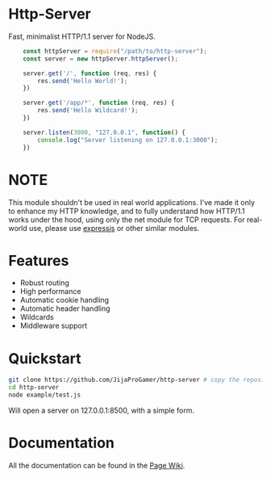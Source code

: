 # Http-Server

Fast, minimalist HTTP/1.1 server for NodeJS.

```js
    const httpServer = require("/path/to/http-server");
    const server = new httpServer.httpServer();

    server.get('/', function (req, res) {
        res.send('Hello World!');
    })

    server.get('/app/*', function (req, res) {
        res.send('Hello Wildcard!');
    })

    server.listen(3000, "127.0.0.1", function() {
        console.log("Server listening on 127.0.0.1:3000");
    })
```

# NOTE

This module shouldn't be used in real world applications.
I've made it only to enhance my HTTP knowledge, and to fully understand how HTTP/1.1 works under the hood, using only the net module for TCP requests.
For real-world use, please use [expressjs](https://github.com/expressjs/express) or other similar modules.

# Features

* Robust routing
* High performance
* Automatic cookie handling
* Automatic header handling
* Wildcards
* Middleware support

# Quickstart

```bash
git clone https://github.com/JijaProGamer/http-server # copy the repository
cd http-server
node example/test.js
```

Will open a server on 127.0.0.1:8500, with a simple form.

# Documentation

All the documentation can be found in the [Page Wiki](https://pages.github.com/).